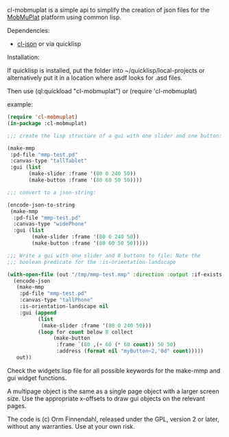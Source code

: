cl-mobmuplat is a simple api to simplify the creation of json files
for the [MobMuPlat](http://danieliglesia.com/mobmuplat/) platform
using common lisp.

Dependencies:

- [cl-json](https://github.com/hankhero/cl-json) or via quicklisp

Installation:

If quicklisp is installed, put the folder into
~/quicklisp/local-projects or alternatively put it in a location where
asdf looks for .asd files.

Then use (ql:quickload "cl-mobmuplat") or (require 'cl-mobmuplat)

example:

```cl
(require 'cl-mobmuplat)
(in-package :cl-mobmuplat)

;;; create the lisp structure of a gui with one slider and one button:

(make-mmp
 :pd-file "mmp-test.pd"
 :canvas-type "tallTablet"
 :gui (list
       (make-slider :frame '(80 0 240 50))
       (make-button :frame '(80 60 50 50))))

;;; convert to a json-string:

(encode-json-to-string
 (make-mmp
  :pd-file "mmp-test.pd"
  :canvas-type "widePhone"
  :gui (list
        (make-slider :frame '(80 0 240 50))      
        (make-button :frame '(80 60 50 50)))))

;;; Write a gui with one slider and 8 buttons to file: Note the
;;; boolean predicate for the :is-orientation-landscape

(with-open-file (out "/tmp/mmp-test.mmp" :direction :output :if-exists :supersede)
  (encode-json
   (make-mmp
    :pd-file "mmp-test.pd"
    :canvas-type "tallPhone"
    :is-orientation-landscape nil
    :gui (append
          (list
           (make-slider :frame '(80 0 240 50)))
          (loop for count below 8 collect
               (make-button
                :frame `(80 ,(+ 60 (* 60 count)) 50 50)
                :address (format nil "myButton~2,'0d" count)))))
   out))
```

Check the widgets.lisp file for all possible keywords for the make-mmp
and gui widget functions.

A multipage object is the same as a single page object with a
larger screen size. Use the appropriate x-offsets to draw gui
objects on the relevant pages.

The code is (c) Orm Finnendahl, released under the GPL, version 2 or
later, without any warranties. Use at your own risk.